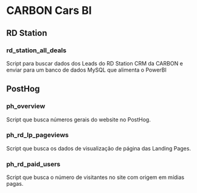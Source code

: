 # CARBON Cars BI

## RD Station
### rd_station_all_deals
Script para buscar dados dos Leads do RD Station CRM da CARBON e enviar para um banco de dados MySQL que alimenta o PowerBI

## PostHog
### ph_overview
Script que busca números gerais do website no PostHog.

### ph_rd_lp_pageviews
Script que busca os dados de visualização de página das Landing Pages.

### ph_rd_paid_users
Script que busca o número de visitantes no site com origem em mídias pagas.